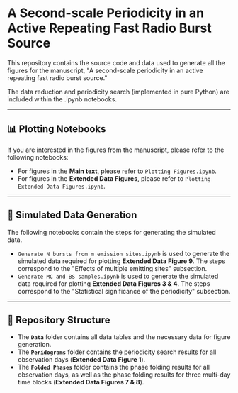 # A Second-scale Periodicity in an Active Repeating Fast Radio Burst Source

This repository contains the source code and data used to generate all the figures for the manuscript, "A second-scale periodicity in an active repeating fast radio burst source."

The data reduction and periodicity search (implemented in pure Python) are included within the .ipynb notebooks.

***

## 📊 Plotting Notebooks

If you are interested in the figures from the manuscript, please refer to the following notebooks:

* For figures in the **Main text**, please refer to `Plotting Figures.ipynb`.
* For figures in the **Extended Data Figures**, please refer to `Plotting Extended Data Figures.ipynb`.

***

## 🔬 Simulated Data Generation

The following notebooks contain the steps for generating the simulated data.

* `Generate N bursts from m emission sites.ipynb` is used to generate the simulated data required for plotting **Extended Data Figure 9**. The steps correspond to the "Effects of multiple emitting sites" subsection.
* `Generate MC and BS samples.ipynb` is used to generate the simulated data required for plotting **Extended Data Figures 3 & 4**. The steps correspond to the "Statistical significance of the periodicity" subsection.

***

## 📁 Repository Structure

* The **`Data`** folder contains all data tables and the necessary data for figure generation.
* The **`Peridograms`** folder contains the periodicity search results for all observation days (**Extended Data Figure 1**).
* The **`Folded Phases`** folder contains the phase folding results for all observation days, as well as the phase folding results for three multi-day time blocks (**Extended Data Figures 7 & 8**).
